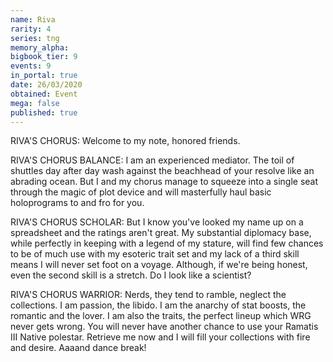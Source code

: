 ```yaml
---
name: Riva
rarity: 4
series: tng
memory_alpha:
bigbook_tier: 9
events: 9
in_portal: true
date: 26/03/2020
obtained: Event
mega: false
published: true
---
```


RIVA'S CHORUS: Welcome to my note, honored friends.

RIVA'S CHORUS BALANCE: I am an experienced mediator. The toil of shuttles day after day wash against the beachhead of your resolve like an abrading ocean. But I and my chorus manage to squeeze into a single seat through the magic of plot device and will masterfully haul basic holoprograms to and fro for you.

RIVA'S CHORUS SCHOLAR: But I know you've looked my name up on a spreadsheet and the ratings aren't great. My substantial diplomacy base, while perfectly in keeping with a legend of my stature, will find few chances to be of much use with my esoteric trait set and my lack of a third skill means I will never set foot on a voyage. Although, if we're being honest, even the second skill is a stretch. Do I look like a scientist?

RIVA'S CHORUS WARRIOR: Nerds, they tend to ramble, neglect the collections. I am passion, the libido. I am the anarchy of stat boosts, the romantic and the lover. I am also the traits, the perfect lineup which WRG never gets wrong. You will never have another chance to use your Ramatis III Native polestar. Retrieve me now and I will fill your collections with fire and desire. Aaaand dance break!
